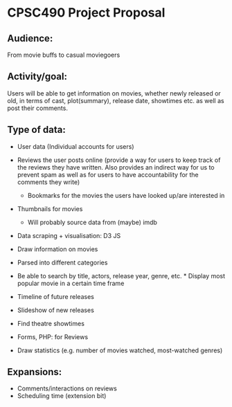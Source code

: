 # CPSC490 Project Proposal

## Audience:
From movie buffs to casual moviegoers

## Activity/goal:
Users will be able to get information on movies, whether newly released or old, in terms of cast, plot(summary), release date, showtimes etc. as well as post their comments. 

## Type of data:
* User data (Individual accounts for users)
* Reviews the user posts online (provide a way for users to keep track of the reviews they have written. Also provides an indirect way for us to prevent spam as well as for users to have accountability for the comments they write)
	* Bookmarks for the movies the users have looked up/are interested in
* Thumbnails for movies
  * Will probably source data from (maybe) imdb	
* Data scraping + visualisation: D3 JS
*  Draw information on movies
  *  Parsed into different categories
  *  Be able to search by title, actors, release year, genre, etc.
	*  Display most popular movie in a certain time frame

* Timeline of future releases
* Slideshow of new releases
* Find theatre showtimes
* Forms, PHP: for Reviews
* Draw statistics (e.g. number of movies watched, most-watched genres)

## Expansions:
* Comments/interactions on reviews
* Scheduling time (extension bit)

